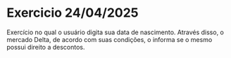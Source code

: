 # Exercicio 24/04/2025
 Exercício no qual o usuário digita sua data de nascimento. Através disso, o mercado Delta, de acordo com suas condições, o informa se o mesmo possui direito a descontos.
